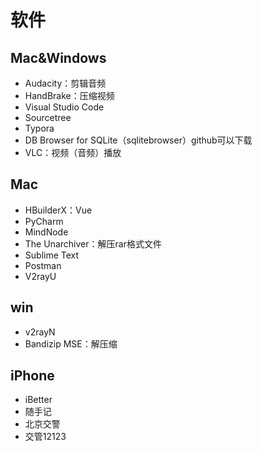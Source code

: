 # 软件

## Mac&Windows

- Audacity：剪辑音频
- HandBrake：压缩视频
- Visual Studio Code
- Sourcetree
- Typora
- DB Browser for SQLite（sqlitebrowser）github可以下载
- VLC：视频（音频）播放

## Mac

- HBuilderX：Vue
- PyCharm
- MindNode
- The Unarchiver：解压rar格式文件
- Sublime Text
- Postman
- V2rayU

## win

- v2rayN
- Bandizip MSE：解压缩

## iPhone
- iBetter
- 随手记
- 北京交警
- 交管12123